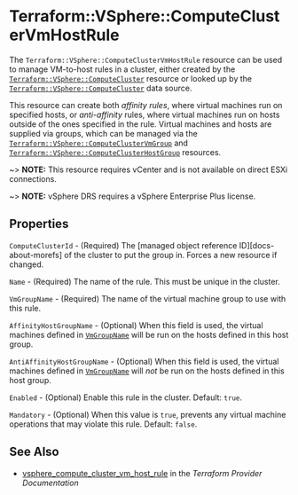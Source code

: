 # Terraform::VSphere::ComputeClusterVmHostRule

The `Terraform::VSphere::ComputeClusterVmHostRule` resource can be used to manage
VM-to-host rules in a cluster, either created by the
[`Terraform::VSphere::ComputeCluster`][tf-vsphere-cluster-resource] resource or looked up
by the [`Terraform::VSphere::ComputeCluster`][tf-vsphere-cluster-data-source] data source.

[tf-vsphere-cluster-resource]: /docs/providers/vsphere/r/compute_cluster.html
[tf-vsphere-cluster-data-source]: /docs/providers/vsphere/d/compute_cluster.html

This resource can create both _affinity rules_, where virtual machines run on
specified hosts, or _anti-affinity_ rules, where virtual machines run on hosts
outside of the ones specified in the rule. Virtual machines and hosts are
supplied via groups, which can be managed via the
[`Terraform::VSphere::ComputeClusterVmGroup`][tf-vsphere-cluster-vm-group-resource] and
[`Terraform::VSphere::ComputeClusterHostGroup`][tf-vsphere-cluster-host-group-resource]
resources.

[tf-vsphere-cluster-vm-group-resource]: /docs/providers/vsphere/r/compute_cluster_vm_group.html
[tf-vsphere-cluster-host-group-resource]: /docs/providers/vsphere/r/compute_cluster_host_group.html

~> **NOTE:** This resource requires vCenter and is not available on direct ESXi
connections.

~> **NOTE:** vSphere DRS requires a vSphere Enterprise Plus license.

## Properties

`ComputeClusterId` - (Required) The [managed object reference
ID][docs-about-morefs] of the cluster to put the group in.  Forces a new
resource if changed.

`Name` - (Required) The name of the rule. This must be unique in the
cluster.

`VmGroupName` - (Required) The name of the virtual machine group to use
with this rule.

`AffinityHostGroupName` - (Optional) When this field is used, the virtual
machines defined in [`VmGroupName`](#vm_group_name) will be run on the
hosts defined in this host group.

`AntiAffinityHostGroupName` - (Optional) When this field is used, the
virtual machines defined in [`VmGroupName`](#vm_group_name) will _not_ be
run on the hosts defined in this host group.

`Enabled` - (Optional) Enable this rule in the cluster. Default: `true`.

`Mandatory` - (Optional) When this value is `true`, prevents any virtual
machine operations that may violate this rule. Default: `false`.


## See Also

* [vsphere_compute_cluster_vm_host_rule](https://www.terraform.io/docs/providers/vsphere/r/compute_cluster_vm_host_rule.html) in the _Terraform Provider Documentation_